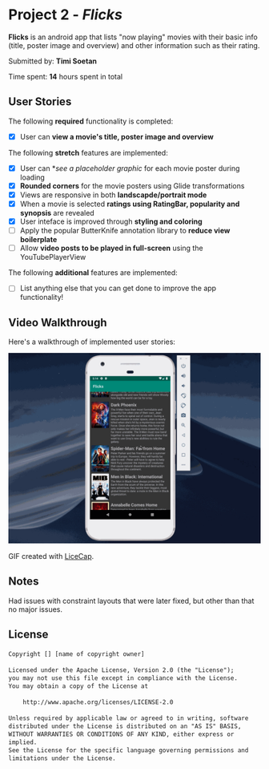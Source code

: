 # Project 2 - *Flicks*

**Flicks** is an android app that lists "now playing" movies with their basic info (title, poster image and overview) and other information such as their rating.

Submitted by: **Timi Soetan**

Time spent: **14** hours spent in total

## User Stories

The following **required** functionality is completed:

* [X] User can **view a movie's title, poster image and overview**

The following **stretch** features are implemented:

* [X] User can **see a placeholder graphic* for each movie poster during loading
* [X] **Rounded corners** for the movie posters using Glide transformations
* [X] Views are responsive in both **landscapde/portrait mode**
* [X] When a movie is selected **ratings using RatingBar, popularity and synopsis** are revealed
* [X] User inteface is improved through **styling and coloring**
* [ ] Apply the popular ButterKnife annotation library to **reduce view boilerplate**
* [ ] Allow **video posts to be played in full-screen** using the YouTubePlayerView

The following **additional** features are implemented:

* [ ] List anything else that you can get done to improve the app functionality!

## Video Walkthrough

Here's a walkthrough of implemented user stories:

![Walkthrough](Walkthrough.gif)

GIF created with [LiceCap](http://www.cockos.com/licecap/).

## Notes

Had issues with constraint layouts that were later fixed, but other than that no major issues.

## License

    Copyright [] [name of copyright owner]

    Licensed under the Apache License, Version 2.0 (the "License");
    you may not use this file except in compliance with the License.
    You may obtain a copy of the License at

        http://www.apache.org/licenses/LICENSE-2.0

    Unless required by applicable law or agreed to in writing, software
    distributed under the License is distributed on an "AS IS" BASIS,
    WITHOUT WARRANTIES OR CONDITIONS OF ANY KIND, either express or implied.
    See the License for the specific language governing permissions and
    limitations under the License.
